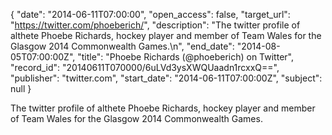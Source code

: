 {
  "date": "2014-06-11T07:00:00", 
  "open_access": false, 
  "target_url": "https://twitter.com/phoeberich/", 
  "description": "The twitter profile of althete Phoebe Richards, hockey player and member of Team Wales for the Glasgow 2014 Commonwealth Games.\n", 
  "end_date": "2014-08-05T07:00:00Z", 
  "title": "Phoebe Richards (@phoeberich) on Twitter", 
  "record_id": "20140611T070000/6uLVd3ysXWQUaadn1rcxxQ==", 
  "publisher": "twitter.com", 
  "start_date": "2014-06-11T07:00:00Z", 
  "subject": null
}

The twitter profile of althete Phoebe Richards, hockey player and member of Team Wales for the Glasgow 2014 Commonwealth Games.
